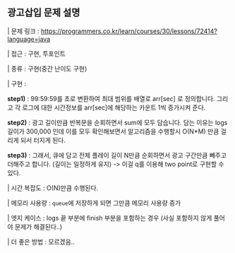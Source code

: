 ## 광고삽입 문제 설명

| 문제 링크 : https://programmers.co.kr/learn/courses/30/lessons/72414?language=java

| 접근 : 구현, 투포인트

| 종류 : 구현(중간 난이도 구현)

| 구현 :

**step1)** : 99:59:59를 초로 변환하여 최대 범위를 배열로 arr[sec] 로 정의합니다. 그리고 각 로그에 대한 시간정보를 arr[sec]에 해당하는 카운트 1씩 증가시켜 준다.

**step2)** : 광고 길이만큼 반복문을 순회하면서 sum에 모두 담습니다. 담는 이유는 logs길이가 300,000 인데 이를 모두 확인해보면서 알고리즘을 수행할시 O(N\*M) 만큼 걸리게 되서 터지게 된다.

**step3)** : 그래서, 큐에 담고 전체 플레이 길이 N만큼 순회하면서 광고 구간만큼 빼주고 더해주고 합니다. (길이는 일정하게 유지) -> 이걸 q를 이용해 two point로 구현할 수 있다.

| 시간 복잡도 : O(N)만큼 수행된다.

| 메모리 사용량 : `queue`에 저장하게 되면 그만큼 메모리 사용량 증가

| 엣지 케이스 : logs 끝 부분에 finish 부분을 포함하는 경우 (사실 포함하지 않게 풀어야 문제가 해결된다..)

| 더 좋은 방법 : 모르겠음..
